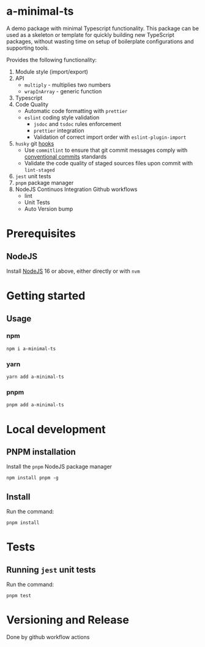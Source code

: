# a-minimal-ts

A demo package with minimal Typescript functionality.
This package can be used as a skeleton or template for quickly building new TypeScript packages, without wasting time on setup of boilerplate configurations and supporting tools.

Provides the following functionality:

1. Module style (import/export)
2. API
   - `multiply` - multiplies two numbers
   - `wrapInArray` - generic function
3. Typescript
4. Code Quality
   - Automatic code formatting with `prettier`
   - `eslint` coding style validation
     - `jsdoc` and `tsdoc` rules enforcement
     - `prettier` integration
     - Validation of correct import order with `eslint-plugin-import`
5. `husky` git [hooks](https://git-scm.com/docs/githooks)
   - Use `commitlint` to ensure that git commit messages comply with [conventional commits](https://www.conventionalcommits.org/en/v1.0.0/) standards
   - Validate the code quality of staged sources files upon commit with `lint-staged`
6. `jest` unit tests
7. `pnpm` package manager
8. NodeJS Continuos Integration Github workflows
    - lint
    - Unit Tests
    - Auto Version bump

# Prerequisites

## NodeJS

Install [NodeJS](https://nodejs.org/en/download/) 16 or above, either directly or with `nvm`

# Getting started

## Usage
### npm
```shell
npm i a-minimal-ts
```

### yarn
```shell
yarn add a-minimal-ts
```


### pnpm
```shell
pnpm add a-minimal-ts
```

# Local development


## PNPM installation

Install the `pnpm` NodeJS package manager

```shell
npm install pnpm -g
```

## Install

Run the command:

```shell
pnpm install
```

# Tests

## Running `jest` unit tests

Run the command:

```shell
pnpm test
```

# Versioning and Release

Done by github workflow actions
